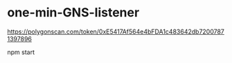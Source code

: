 # one-min-GNS-listener
https://polygonscan.com/token/0xE5417Af564e4bFDA1c483642db72007871397896

npm start
